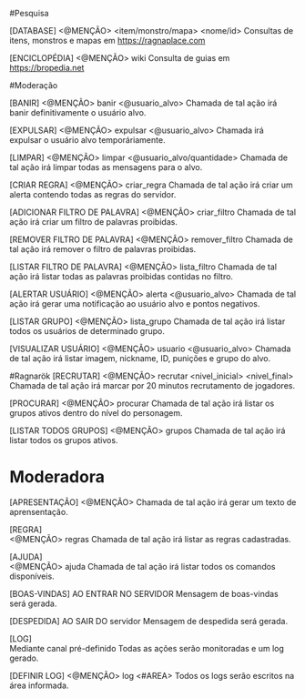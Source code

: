 #Pesquisa

[DATABASE] 
<@MENÇÃO> <item/monstro/mapa> <nome/id> 
Consultas de itens, monstros e mapas em https://ragnaplace.com


[ENCICLOPÉDIA] 
<@MENÇÃO> wiki <termo>
Consulta de guias em https://bropedia.net







#Moderação

[BANIR]
<@MENÇÃO> banir <@usuario_alvo> 
Chamada de tal ação irá banir definitivamente o usuário alvo. 
          
[EXPULSAR] 
<@MENÇÃO> expulsar <@usuario_alvo>
Chamada irá expulsar o usuário alvo temporáriamente.
          
[LIMPAR] 
<@MENÇÃO> limpar <@usuario_alvo/quantidade> 
Chamada de tal ação irá limpar todas as mensagens para o alvo.
          
[CRIAR REGRA]
<@MENÇÃO> criar_regra <texto> 
Chamada de tal ação irá criar um alerta contendo todas as regras do servidor. 
          
[ADICIONAR FILTRO DE PALAVRA]
<@MENÇÃO> criar_filtro <palavra>
Chamada de tal ação irá criar um filtro de palavras proibidas.
          
[REMOVER FILTRO DE PALAVRA]
<@MENÇÃO> remover_filtro <palavra>
Chamada de tal ação irá remover o filtro de palavras proibidas. 
          
[LISTAR FILTRO DE PALAVRA] 
<@MENÇÃO> lista_filtro
Chamada de tal ação irá listar todas as palavras proibidas contidas no filtro.
          
[ALERTAR USUÁRIO]
<@MENÇÃO> alerta <@usuario_alvo>
Chamada de tal ação irá gerar uma notificação ao usuário alvo e pontos negativos. 
          
[LISTAR GRUPO] 
<@MENÇÃO> lista_grupo 
Chamada de tal ação irá listar todos os usuários de determinado grupo.
          
[VISUALIZAR USUÁRIO] 
<@MENÇÃO> usuario <@usuario_alvo> 
Chamada de tal ação irá listar imagem, nickname, ID, punições e grupo do alvo.







#Ragnarök
[RECRUTAR]
<@MENÇÃO> recrutar <nivel_inicial> <nivel_final> <mapa>
Chamada de tal ação irá marcar por 20 minutos recrutamento de jogadores.
          
[PROCURAR] 
<@MENÇÃO> procurar <nivel>
Chamada de tal ação irá listar os grupos ativos dentro do nível do personagem.
          
[LISTAR TODOS GRUPOS]
<@MENÇÃO> grupos
Chamada de tal ação irá listar todos os grupos ativos.







# Moderadora

[APRESENTAÇÃO] 
<@MENÇÃO> 
Chamada de tal ação irá gerar um texto de aprensentação.
         
[REGRA]  
<@MENÇÃO> regras
Chamada de tal ação irá listar as regras cadastradas. 
         
[AJUDA]  
<@MENÇÃO> ajuda 
Chamada de tal ação irá listar todos os comandos disponíveis. 
         
[BOAS-VINDAS]
AO ENTRAR NO SERVIDOR 
Mensagem de boas-vindas será gerada.
         
[DESPEDIDA]
AO SAIR DO servidor 
Mensagem de despedida será gerada.
         
[LOG]    
Mediante canal pré-definido 
Todas as ações serão monitoradas e um log gerado. 
         
[DEFINIR LOG]
<@MENÇÃO> log <#AREA> 
Todos os logs serão escritos na área informada.
